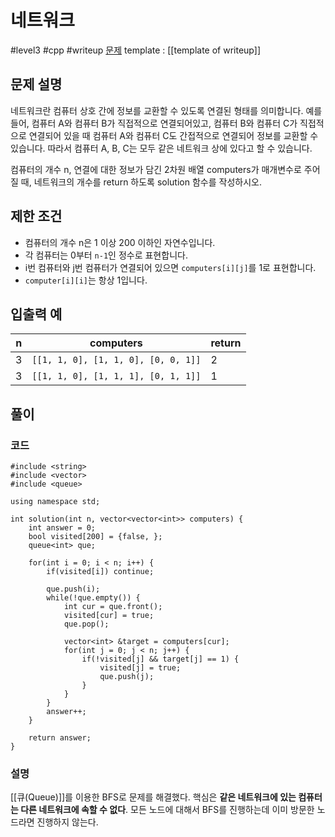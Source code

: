 # 네트워크

#level3 #cpp #writeup
[문제](https://school.programmers.co.kr/learn/courses/30/lessons/43162)
template : [[template of writeup]]

## 문제 설명

네트워크란 컴퓨터 상호 간에 정보를 교환할 수 있도록 연결된 형태를 의미합니다. 예를 들어, 컴퓨터 A와 컴퓨터 B가 직접적으로 연결되어있고, 컴퓨터 B와 컴퓨터 C가 직접적으로 연결되어 있을 때 컴퓨터 A와 컴퓨터 C도 간접적으로 연결되어 정보를 교환할 수 있습니다. 따라서 컴퓨터 A, B, C는 모두 같은 네트워크 상에 있다고 할 수 있습니다.

컴퓨터의 개수 n, 연결에 대한 정보가 담긴 2차원 배열 computers가 매개변수로 주어질 때, 네트워크의 개수를 return 하도록 solution 함수를 작성하시오.

## 제한 조건

- 컴퓨터의 개수 n은 1 이상 200 이하인 자연수입니다.
- 각 컴퓨터는 0부터 `n-1`인 정수로 표현합니다.
- i번 컴퓨터와 j번 컴퓨터가 연결되어 있으면 `computers[i][j]`를 1로 표현합니다.
- `computer[i][i]`는 항상 1입니다.

## 입출력 예

| n   | computers                           | return |
| --- | ----------------------------------- | ------ |
| 3   | `[[1, 1, 0], [1, 1, 0], [0, 0, 1]]` | 2      |
| 3   | `[[1, 1, 0], [1, 1, 1], [0, 1, 1]]` | 1      |

## 풀이

### 코드

```
#include <string>
#include <vector>
#include <queue>

using namespace std;

int solution(int n, vector<vector<int>> computers) {
    int answer = 0;
    bool visited[200] = {false, };
    queue<int> que;
    
    for(int i = 0; i < n; i++) {
        if(visited[i]) continue;
        
        que.push(i);
        while(!que.empty()) {
            int cur = que.front();
            visited[cur] = true;
            que.pop();
            
            vector<int> &target = computers[cur];
            for(int j = 0; j < n; j++) {
                if(!visited[j] && target[j] == 1) {
                    visited[j] = true;
                    que.push(j);
                }
            }
        }
        answer++;
    }
    
    return answer;
}
```

### 설명

[[큐(Queue)]]를 이용한 BFS로 문제를 해결했다. 핵심은 **같은 네트워크에 있는 컴퓨터는 다른 네트워크에 속할 수 없다**. 모든 노드에 대해서 BFS를 진행하는데 이미 방문한 노드라면 진행하지 않는다.
